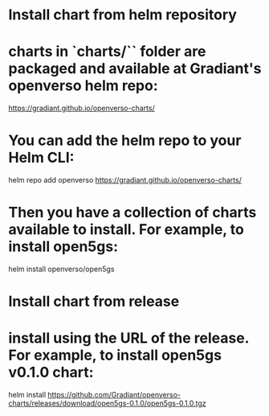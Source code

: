# Install chart from helm repository

# charts in `charts/`` folder are packaged and available at Gradiant's openverso helm repo:

https://gradiant.github.io/openverso-charts/

# You can add the helm repo to your Helm CLI:

helm repo add openverso https://gradiant.github.io/openverso-charts/

# Then you have a collection of charts available to install. For example, to install open5gs:

helm install openverso/open5gs

# Install chart from release

# install using the URL of the release. For example, to install open5gs v0.1.0 chart:

helm install https://github.com/Gradiant/openverso-charts/releases/download/open5gs-0.1.0/open5gs-0.1.0.tgz
